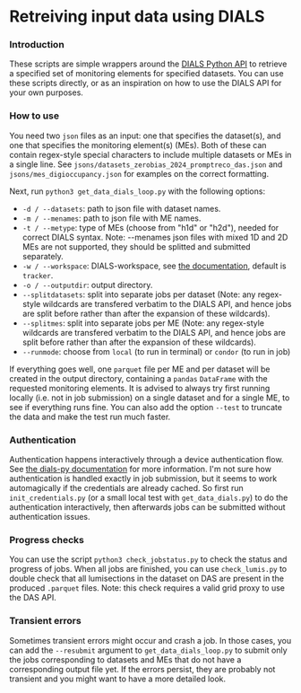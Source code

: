 # Retreiving input data using DIALS

### Introduction
These scripts are simple wrappers around the [DIALS Python API](https://github.com/cms-DQM/dials-py/tree/develop) to retrieve a specified set of monitoring elements for specified datasets.
You can use these scripts directly, or as an inspiration on how to use the DIALS API for your own purposes.

### How to use
You need two `json` files as an input: one that specifies the dataset(s), and one that specifies the monitoring element(s) (MEs).
Both of these can contain regex-style special characters to include multiple datasets or MEs in a single line.
See `jsons/datasets_zerobias_2024_promptreco_das.json` and `jsons/mes_digioccupancy.json` for examples on the correct formatting.

Next, run `python3 get_data_dials_loop.py` with the following options:
- `-d / --datasets`: path to json file with dataset names.
- `-m / --menames`: path to json file with ME names.
- `-t / --metype`: type of MEs (choose from "h1d" or "h2d"), needed for correct DIALS syntax. Note: --menames json files with mixed 1D and 2D MEs are not supported, they should be splitted and submitted separately.
- `-w / --workspace`: DIALS-workspace, see [the documentation](https://github.com/cms-DQM/dials-py?tab=readme-ov-file#workspace), default is `tracker`.
- `-o / --outputdir`: output directory.
- `--splitdatasets`: split into separate jobs per dataset (Note: any regex-style wildcards are transfered verbatim to the DIALS API, and hence jobs are split before rather than after the expansion of these wildcards).
- `--splitmes`: split into separate jobs per ME (Note: any regex-style wildcards are transfered verbatim to the DIALS API, and hence jobs are split before rather than after the expansion of these wildcards).
- `--runmode`: choose from `local` (to run in terminal) or `condor` (to run in job)

If everything goes well, one `parquet` file per ME and per dataset will be created in the output directory, containing a `pandas` `DataFrame` with the requested monitoring elements.
It is advised to always try first running locally (i.e. not in job submission) on a single dataset and for a single ME, to see if everything runs fine.
You can also add the option `--test` to truncate the data and make the test run much faster.

### Authentication
Authentication happens interactively through a device authentication flow.
See [the dials-py documentation](https://github.com/cms-DQM/dials-py/tree/develop?tab=readme-ov-file#usage) for more information.
I'm not sure how authentication is handled exactly in job submission, but it seems to work automagically if the credentials are already cached.
So first run `init_credentials.py` (or a small local test with `get_data_dials.py`) to do the authentication interactively, then afterwards jobs can be submitted without authentication issues.

### Progress checks
You can use the script `python3 check_jobstatus.py` to check the status and progress of jobs.
When all jobs are finished, you can use `check_lumis.py` to double check that all lumisections in the dataset on DAS are present in the produced `.parquet` files. 
Note: this check requires a valid grid proxy to use the DAS API.

### Transient errors
Sometimes transient errors might occur and crash a job. 
In those cases, you can add the `--resubmit` argument to `get_data_dials_loop.py` to submit only the jobs corresponding to datasets and MEs that do not have a corresponding output file yet.
If the errors persist, they are probably not transient and you might want to have a more detailed look.
